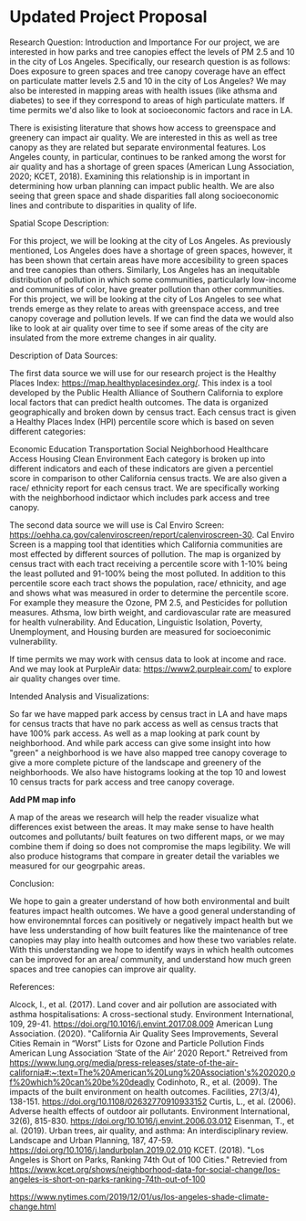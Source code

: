# Updated Project Proposal

Research Question: Introduction and Importance
For our project, we are interested in how parks and tree canopies effect the levels of PM 2.5 and 10 in the city of Los Angeles. Specifically, our research question is as follows: Does exposure to green spaces and tree canopy coverage have an effect on particulate matter levels 2.5 and 10 in the city of Los Angeles? We may also be interested in mapping areas with health issues (like athsma and diabetes) to see if they correspond to areas of high particulate matters. If time permits we'd also like to look at socioeconomic factors and race in LA. 

There is exisisting literature that shows how access to greenspace and greenery can impact air quality. We are interested in this as well as tree canopy as they are related but separate environmental features. Los Angeles county, in particular, continues to be ranked among the worst for air quality and has a shortage of green spaces (American Lung Association, 2020; KCET, 2018). Examining this relationship is in important in determining how urban planning can impact public health. We are also seeing that green space and shade disparities fall along socioeconomic lines and contribute to disparities in quality of life. 

Spatial Scope Description:

For this project, we will be looking at the city of Los Angeles. As previously mentioned, Los Angeles does have a shortage of green spaces, however, it has been shown that certain areas have more accesibility to green spaces and tree canopies than others. Similarly, Los Angeles has an inequitable distribution of pollution in which some communities, particularly low-income and communities of color, have greater pollution than other communities. For this project, we will be looking at the city of Los Angeles to see what trends emerge as they relate to areas with greenspace access, and tree canopy coverage and pollution levels. If we can find the data we would also like to look at air quality over time to see if some areas of the city are insulated from the more extreme changes in air quality. 

Description of Data Sources:

The first data source we will use for our research project is the Healthy Places Index: https://map.healthyplacesindex.org/. This index is a tool developed by the Public Health Alliance of Southern California to explore local factors that can predict health outcomes. The data is organized geographically and broken down by census tract. Each census tract is given a Healthy Places Index (HPI) percentile score which is based on seven different categories:

Economic
Education
Transportation
Social
Neighborhood
Healthcare Access
Housing
Clean Environment
Each category is broken up into different indicators and each of these indicators are given a percentiel score in comparison to other California census tracts. We are also given a race/ ethnicity report for each census tract. We are specifically working with the neighborhood indictaor which includes park access and tree canopy. 

The second data source we will use is Cal Enviro Screen: https://oehha.ca.gov/calenviroscreen/report/calenviroscreen-30. Cal Enviro Screen is a mapping tool that identities which California communities are most effected by different sources of pollution. The map is organized by census tract with each tract receiving a percentile score with 1-10% being the least polluted and 91-100% being the most polluted. In addition to this percentile score each tract shows the population, race/ ethnicity, and age and shows what was measured in order to determine the percentile score. For example they measure the Ozone, PM 2.5, and Pesticides for pollution measures. Athsma, low birth weight, and cardiovascular rate are measured for health vulnerability. And Education, Linguistic Isolation, Poverty, Unemployment, and Housing burden are measured for socioeconimic vulnerability.

If time permits we may work with census data to look at income and race. And we may look at PurpleAir data: https://www2.purpleair.com/ to explore air quality changes over time. 

Intended Analysis and Visualizations:

So far we have mapped park access by census tract in LA and have maps for census tracts that have no park access as well as census tracts that have 100% park access. As well as a map looking at park count by neighborhood. And while park access can give some insight into how "green" a neighborhood is we have also mapped tree canopy coverage to give a more complete picture of the landscape and greenery of the neighborhoods. We also have histograms looking at the top 10 and lowest 10 census tracts for park access and tree canopy coverage. 

**Add PM map info**

A map of the areas we research will help the reader visualize what differences exist between the areas. It may make sense to have health outcomes and pollutants/ built features on two different maps, or we may combine them if doing so does not compromise the maps legibility. We will also produce histograms that compare in greater detail the variables we measured for our geogrpahic areas.

Conclusion:

We hope to gain a greater understand of how both environmental and built features impact health outcomes. We have a good general understanding of how environemntal forces can positively or negatively impact health but we have less understanding of how built features like the maintenance of tree canopies may play into health outcomes and how these two variables relate. With this understanding we hope to identify ways in which health outcomes can be improved for an area/ community, and understand how much green spaces and tree canopies can improve air quality. 

References:

Alcock, I., et al. (2017). Land cover and air pollution are associated with asthma hospitalisations: A cross-sectional study. Environment International, 109, 29-41. https://doi.org/10.1016/j.envint.2017.08.009
American Lung Association. (2020). "California Air Quality Sees Improvements, Several Cities Remain in “Worst” Lists for Ozone and Particle Pollution Finds American Lung Association ‘State of the Air’ 2020 Report." Retreived from https://www.lung.org/media/press-releases/state-of-the-air-california#:~:text=The%20American%20Lung%20Association's%202020,of%20which%20can%20be%20deadly
Codinhoto, R., et al. (2009). The impacts of the built environment on health outcomes. Facilities, 27(3/4), 138-151. https://doi.org/10.1108/02632770910933152
Curtis, L., et al. (2006). Adverse health effects of outdoor air pollutants. Environment International, 32(6), 815-830. https://doi.org/10.1016/j.envint.2006.03.012
Eisenman, T., et al. (2019). Urban trees, air quality, and asthma: An interdisciplinary review. Landscape and Urban Planning, 187, 47-59. https://doi.org/10.1016/j.landurbplan.2019.02.010
KCET. (2018). "Los Angeles is Short on Parks, Ranking 74th Out of 100 Cities." Retrevied from https://www.kcet.org/shows/neighborhood-data-for-social-change/los-angeles-is-short-on-parks-ranking-74th-out-of-100

https://www.nytimes.com/2019/12/01/us/los-angeles-shade-climate-change.html
